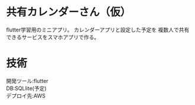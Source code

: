 # 共有カレンダーさん（仮）
flutter学習用のミニアプリ。
カレンダーアプリと設定した予定を
複数人で共有できるサービスをスマホアプリで作る。
<br>
# 技術
開発ツール:flutter<br>
DB:SQLlite(予定)<br>
デプロイ先:AWS
